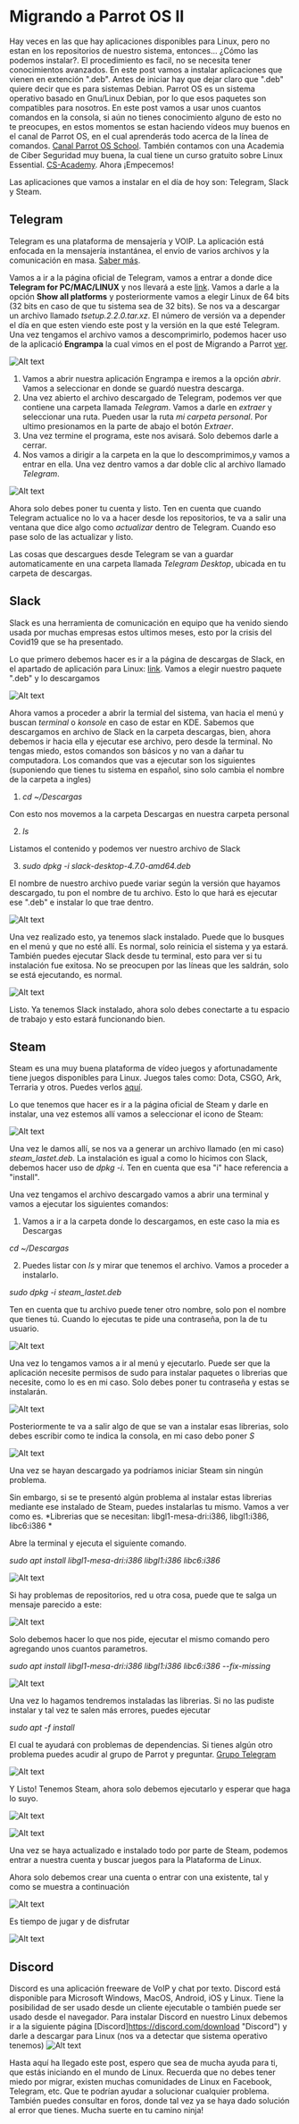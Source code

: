 # Migrando a Parrot OS II
Hay veces en las que hay aplicaciones disponibles para Linux, pero no estan en los repositorios de nuestro sistema, entonces... ¿Cómo las podemos instalar?. El procedimiento es facil, no se necesita tener conocimientos avanzados. En este post vamos a instalar aplicaciones que vienen en extención ".deb". Antes de iniciar hay que dejar claro que ".deb" quiere decir que es para sistemas Debian. Parrot OS es un sistema operativo basado en Gnu/Linux Debian, por lo que esos paquetes son compatibles para nosotros. En este post vamos a usar unos cuantos comandos en la consola, si aún no tienes conocimiento alguno de esto no te preocupes, en estos momentos se estan haciendo vídeos muy buenos en el canal de Parrot OS, en el cual aprenderás todo acerca de la línea de comandos. [Canal Parrot OS School](https://www.youtube.com/channel/UCyIDFTGALbem6w74_8dPDxg). También contamos con una Academia de Ciber Seguridad muy buena, la cual tiene un curso gratuito sobre Linux Essential. [CS-Academy](https://class.cs-academy.org/). Ahora ¡Empecemos!

Las aplicaciones que vamos a instalar en el día de hoy son: Telegram, Slack y Steam.

## Telegram
Telegram es una plataforma de mensajería y VOIP. La aplicación está enfocada en la mensajería instantánea, el envío de varios archivos y la comunicación en masa. [Saber más](https://telegram.org/).

Vamos a ir a la página oficial de Telegram, vamos a entrar a donde dice **Telegram for PC/MAC/LINUX** y nos llevará a este [link](https://desktop.telegram.org/). Vamos a darle a la opción **Show all platforms** y posteriormente vamos a elegir Linux de 64 bits (32 bits en caso de que tu sistema sea de 32 bits). Se nos va a descargar un archivo llamado *tsetup.2.2.0.tar.xz*. El número de versión va a depender el día en que esten viendo este post y la versión en la que esté Telegram. Una vez tengamos el archivo vamos a descomprimirlo, podemos hacer uso de la aplicació **Engrampa** la cual vimos en el post de Migrando a Parrot [ver](https://github.com/Andrey-0/posts/blob/master/migrando1.md#descompresor).

![Alt text](./imagenes/descargar_telegram.png)

1. Vamos a abrir nuestra aplicación Engrampa e iremos a la opción *abrir*. Vamos a seleccionar en donde se guardó nuestra descarga.
2. Una vez abierto el archivo descargado de Telegram, podemos ver que contiene una carpeta llamada *Telegram*. Vamos a darle en *extraer* y seleccionar una ruta. Pueden usar la ruta *mi carpeta personal*. Por ultimo presionamos en la parte de abajo el botón *Extraer*.
3. Una vez termine el programa, este nos avisará. Solo debemos darle a cerrar.
4. Nos vamos a dirigir a la carpeta en la que lo descomprimimos,y vamos a entrar en ella. Una vez dentro vamos a dar doble clic al archivo llamado *Telegram*.

![Alt text](./imagenes/descomprimir_telegram.png)

Ahora solo debes poner tu cuenta y listo. Ten en cuenta que cuando Telegram actualice no lo va a hacer desde los repositorios, te va a salir una ventana que dice algo como *actualizar* dentro de Telegram. Cuando eso pase solo de las actualizar y listo. 

Las cosas que descargues desde Telegram se van a guardar automaticamente en una carpeta llamada *Telegram Desktop*, ubicada en tu carpeta de descargas.


## Slack
Slack es una herramienta de comunicación en equipo que ha venido siendo usada por muchas empresas estos ultimos meses, esto por la crisis del Covid19 que se ha presentado.

Lo que primero debemos hacer es ir a la página de descargas de Slack, en el apartado de aplicación para Linux: [link](https://slack.com/intl/en-co/downloads/linux). Vamos a elegir nuestro paquete ".deb" y lo descargamos

![Alt text](./imagenes/descargar_slack.png)

Ahora vamos a proceder a abrir la termial del sistema, van hacia el menú y buscan *terminal* o *konsole* en caso de estar en KDE. Sabemos que descargamos en archivo de Slack en la carpeta descargas, bien, ahora debemos ir hacia ella y ejecutar ese archivo, pero desde la terminal. No tengas miedo, estos comandos son básicos y no van a dañar tu computadora. Los comandos que vas a ejecutar son los siguientes (suponiendo que tienes tu sistema en español, sino solo cambia el nombre de la carpeta a ingles)

1. *cd ~/Descargas* 

Con esto nos movemos a la carpeta Descargas en nuestra carpeta personal

2. *ls* 

Listamos el contenido y podemos ver nuestro archivo de Slack

3. *sudo dpkg -i slack-desktop-4.7.0-amd64.deb*

El nombre de nuestro archivo puede variar según la versión que hayamos descargado, tu pon el nombre de tu archivo. Esto lo que hará es ejecutar ese ".deb" e instalar lo que trae dentro.

![Alt text](./imagenes/instalacionfull_slack.png)

Una vez realizado esto, ya tenemos slack instalado. Puede que lo busques en el menú y que no esté allí. Es normal, solo reinicia el sistema y ya estará. También puedes ejecutar Slack desde tu terminal, esto para ver si tu instalación fue exitosa. No se preocupen por las líneas que les saldrán, solo se está ejecutando, es normal.

![Alt text](./imagenes/slack_slack.png)

Listo. Ya tenemos Slack instalado, ahora solo debes conectarte a tu espacio de trabajo y esto estará funcionando bien.

## Steam
Steam es una muy buena plataforma de vídeo juegos y afortunadamente tiene juegos disponibles para Linux. Juegos tales como: Dota, CSGO, Ark, Terraria y otros. Puedes verlos [aquí](https://store.steampowered.com/linux).

Lo que tenemos que hacer es ir a la página oficial de Steam y darle en instalar, una vez estemos allí vamos a seleccionar el icono de Steam:

![Alt text](./imagenes/descargar_steam.png)

Una vez le damos allí, se nos va a generar un archivo llamado (en mi caso) *steam_lastet.deb*. La instalación es igual a como lo hicimos con Slack, debemos hacer uso de *dpkg -i*. Ten en cuenta que esa "i" hace referencia a "install".

Una vez tengamos el archivo descargado vamos a abrir una terminal y vamos a ejecutar los siguientes comandos:

1. Vamos a ir a la carpeta donde lo descargamos, en este caso la mia es Descargas

*cd ~/Descargas*

2. Puedes listar con *ls* y mirar que tenemos el archivo. Vamos a proceder a instalarlo.

*sudo dpkg -i steam_lastet.deb*

Ten en cuenta que tu archivo puede tener otro nombre, solo pon el nombre que tienes tú. Cuando lo ejecutas te pide una contraseña, pon la de tu usuario.

![Alt text](./imagenes/instalando_steam.png)

Una vez lo tengamos vamos a ir al menú y ejecutarlo. Puede ser que la aplicación necesite permisos de sudo para instalar paquetes o librerias que necesite, como lo es en mi caso. Solo debes poner tu contraseña y estas se instalarán.

![Alt text](./imagenes/librerias_steam.png)


Posteriormente te va a salir algo de que se van a instalar esas librerias, solo debes escribir como te indica la consola, en mi caso debo poner *S*

![Alt text](./imagenes/instalarlib_steam.png)

Una vez se hayan descargado ya podríamos iniciar Steam sin ningún problema. 

Sin embargo, si se te presentó algún problema al instalar estas librerias mediante ese instalado de Steam, puedes instalarlas tu mismo. Vamos a ver como es. *Librerias que se necesitan:     libgl1-mesa-dri:i386, libgl1:i386, libc6:i386
*

Abre la terminal y ejecuta el siguiente comando.

*sudo apt install libgl1-mesa-dri:i386 libgl1:i386 libc6:i386*

![Alt text](./imagenes/instalarman_steam.png)


Si hay problemas de repositorios, red u otra cosa, puede que te salga un mensaje parecido a este:

![Alt text](./imagenes/error_steam.png)



Solo debemos hacer lo que nos pide, ejecutar el mismo comando pero agregando unos cuantos parametros.

*sudo apt install libgl1-mesa-dri:i386 libgl1:i386 libc6:i386 --fix-missing*

![Alt text](./imagenes/instalarlib_steam.png)

Una vez lo hagamos tendremos instaladas las librerias. Si no las pudiste instalar y tal vez te salen más errores, puedes ejecutar

 *sudo apt -f install*

 El cual te ayudará con problemas de dependencias. Si tienes algún otro problema puedes acudir al grupo de Parrot y preguntar. [Grupo Telegram](https://t.me/ParrotSpanishGroup)


 ![Alt text](./imagenes/libreriasins_steam.png)

 Y Listo! Tenemos Steam, ahora solo debemos ejecutarlo y esperar que haga lo suyo.

![Alt text](./imagenes/exito_steam.png)


 ![Alt text](./imagenes/forcin_steam.png)

 Una vez se haya actualizado e instalado todo por parte de Steam, podemos entrar a nuestra cuenta y buscar juegos para la Plataforma de Linux.


Ahora solo debemos crear una cuenta o entrar con una existente, tal y como se muestra a continuación

 ![Alt text](./imagenes/steam_steam.png)


Es tiempo de jugar y de disfrutar

 ![Alt text](./imagenes/steam2_steam.png)

## Discord
Discord es una aplicación freeware de VoIP y chat por texto. Discord está disponible para Microsoft Windows, MacOS, Android, iOS y Linux. Tiene la posibilidad de ser usado desde un cliente ejecutable o también puede ser usado desde el navegador. Para instalar Discord en nuestro Linux debemos ir a la siguiente página [Discord]https://discord.com/download "Discord") y darle a descargar para Linux (nos va a detectar que sistema operativo tenemos)
![Alt text](./imagenes/discord0.png)


Hasta aquí ha llegado este post, espero que sea de mucha ayuda para ti, que estás iniciando en el mundo de Linux. Recuerda que no debes tener miedo por migrar, existen muchas comunidades de Linux en Facebook, Telegram, etc. Que te podrían ayudar a solucionar cualquier problema. También puedes consultar en foros, donde tal vez ya se haya dado solución al error que tienes. Mucha suerte en tu camino ninja!

